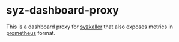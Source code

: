 # syz-dashboard-proxy
This is a dashboard proxy for [syzkaller](https://github.com/google/syzkaller)
that also exposes metrics in [prometheus](https://prometheus.io/) format.
